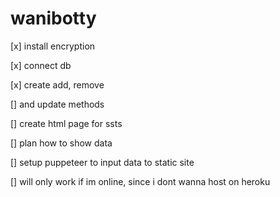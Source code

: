 # wanibotty
[x] install encryption

[x] connect db

[x] create add, remove

[] and update methods

[] create html page for ssts

[] plan how to show data

[] setup puppeteer to input data to static site 

[] will only work if im online, since i dont wanna host on heroku
